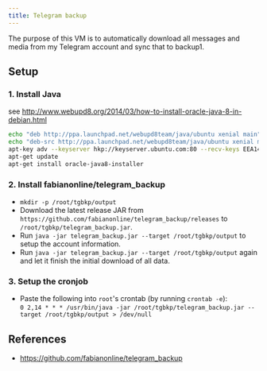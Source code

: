 ```yaml
---
title: Telegram backup
---
```


The purpose of this VM is to automatically download all messages and media from my Telegram account and sync that to backup1.

## Setup

### 1. Install Java

see http://www.webupd8.org/2014/03/how-to-install-oracle-java-8-in-debian.html

```sh
echo "deb http://ppa.launchpad.net/webupd8team/java/ubuntu xenial main" | tee /etc/apt/sources.list.d/webupd8team-java.list
echo "deb-src http://ppa.launchpad.net/webupd8team/java/ubuntu xenial main" | tee -a /etc/apt/sources.list.d/webupd8team-java.list
apt-key adv --keyserver hkp://keyserver.ubuntu.com:80 --recv-keys EEA14886
apt-get update
apt-get install oracle-java8-installer
```

### 2. Install fabianonline/telegram_backup

* `mkdir -p /root/tgbkp/output`
* Download the latest release JAR from `https://github.com/fabianonline/telegram_backup/releases` to `/root/tgbkp/telegram_backup.jar`.
* Run `java -jar telegram_backup.jar --target /root/tgbkp/output` to setup the account information.
* Run `java -jar telegram_backup.jar --target /root/tgbkp/output` again and let it finish the initial download of all data.

### 3. Setup the cronjob

* Paste the following into `root`'s crontab (by running `crontab -e`):  
  `0 2,14 * * * /usr/bin/java -jar /root/tgbkp/telegram_backup.jar --target /root/tgbkp/output > /dev/null`

## References

* https://github.com/fabianonline/telegram_backup
